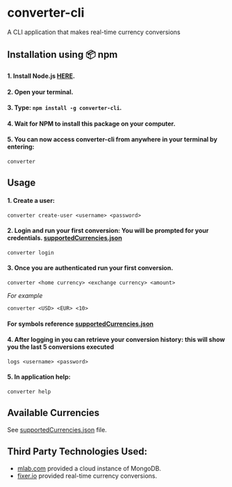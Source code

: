 # converter-cli

A CLI application that makes real-time currency conversions

## Installation using :package: npm

#### 1. Install Node.js [HERE](https://nodejs.org/en/download/).
#### 2. Open your terminal.
#### 3. Type: `npm install -g converter-cli`.
#### 4. Wait for NPM to install this package on your computer.
#### 5. You can now access converter-cli from anywhere in your terminal by entering:

```
converter
```

## Usage

#### 1. Create a user:

```
converter create-user <username> <password>
```
#### 2. Login and run your first conversion: You will be prompted for your credentials.  [supportedCurrencies.json](https://github.com/mxpaspa/currency-converter-cli/blob/master/supportedCurrencies.json)

```
converter login
```
#### 3. Once you are authenticated run your first conversion.

```
converter <home currency> <exchange currency> <amount>
```
*For example*
```
converter <USD> <EUR> <10>
```

#### For symbols reference [supportedCurrencies.json](https://github.com/mxpaspa/currency-converter-cli/blob/master/supportedCurrencies.json)

#### 4. After logging in you can retrieve your conversion history: this will show you the last 5 conversions executed
```
logs <username> <password>
```
#### 5. In application help:
```
converter help
```


## Available Currencies

See [supportedCurrencies.json](https://github.com/mxpaspa/currency-converter-cli/blob/master/supportedCurrencies.json) file.

## Third Party Technologies Used:

- [mlab.com](https://mlab.com/welcome/) provided a cloud instance of MongoDB.
- [fixer.io](http://fixer.io/) provided real-time currency conversions.
